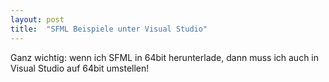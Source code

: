 ```yaml
---
layout: post
title:  "SFML Beispiele unter Visual Studio"
---
```


Ganz wichtig: wenn ich SFML in 64bit herunterlade, dann muss ich auch in Visual Studio auf 64bit umstellen!